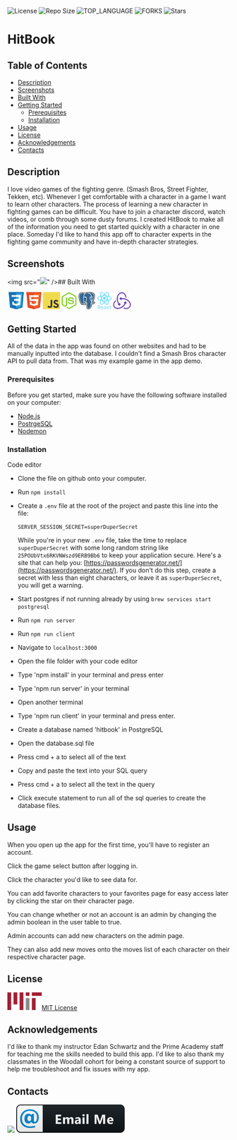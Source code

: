 ![License](https://img.shields.io/github/license/dremanchan/HitBook.svg?style=for-the-badge) ![Repo Size](https://img.shields.io/github/languages/code-size/dremanchan/HitBook.svg?style=for-the-badge) ![TOP_LANGUAGE](https://img.shields.io/github/languages/top/dremanchan/HitBook.svg?style=for-the-badge) ![FORKS](https://img.shields.io/github/forks/dremanchan/HitBook.svg?style=for-the-badge&social) ![Stars](https://img.shields.io/github/stars/dremanchan/HitBook.svg?style=for-the-badge)
    
# HitBook

## Table of Contents

- [Description](#description)
- [Screenshots](#screenshots)
- [Built With](#built-with)
- [Getting Started](#getting-started)
  - [Prerequisites](#prerequisites)
  - [Installation](#installation)
- [Usage](#usage)
- [License](#license)
- [Acknowledgements](#acknowledgements)
- [Contacts](#contacts)

## Description

I love video games of the fighting genre. (Smash Bros, Street Fighter, Tekken, etc). Whenever I get comfortable with a character in a game I want to learn other characters. The process of learning a new character in fighting games can be difficult. You have to join a character discord, watch videos, or comb through some dusty forums. I created HitBook to make all of the information you need to get started quickly with a character in one place. Someday I'd like to hand this app off to character experts in the fighting game community and have in-depth character strategies.

## Screenshots

<img src="<img src="public/images/login.png" />" />## Built With

<a href="https://developer.mozilla.org/en-US/docs/Web/CSS"><img src="https://raw.githubusercontent.com/devicons/devicon/master/icons/css3/css3-original.svg" height="40px" width="40px" /></a><a href="https://developer.mozilla.org/en-US/docs/Web/HTML"><img src="https://raw.githubusercontent.com/devicons/devicon/master/icons/html5/html5-original.svg" height="40px" width="40px" /></a><a href="https://developer.mozilla.org/en-US/docs/Web/JavaScript"><img src="https://raw.githubusercontent.com/devicons/devicon/master/icons/javascript/javascript-original.svg" height="40px" width="40px" /></a><a href="https://nodejs.org/en/"><img src="https://raw.githubusercontent.com/devicons/devicon/master/icons/nodejs/nodejs-original.svg" height="40px" width="40px" /></a><a href="https://www.postgresql.org/"><img src="https://raw.githubusercontent.com/devicons/devicon/master/icons/postgresql/postgresql-original.svg" height="40px" width="40px" /></a><a href="https://reactjs.org/"><img src="https://raw.githubusercontent.com/devicons/devicon/master/icons/react/react-original-wordmark.svg" height="40px" width="40px" /></a><a href="https://redux.js.org/"><img src="https://raw.githubusercontent.com/devicons/devicon/master/icons/redux/redux-original.svg" height="40px" width="40px" /></a>

## Getting Started

All of the data in the app was found on other websites and had to be manually inputted into the database. I couldn't find a Smash Bros character API to pull data from. That was my example game in the app demo.

### Prerequisites

Before you get started, make sure you have the following software installed on your computer:

- [Node.js](https://nodejs.org/en/)
- [PostrgeSQL](https://www.postgresql.org/)
- [Nodemon](https://nodemon.io/)

### Installation

Code editor
- Clone the file on github onto your computer.
- Run `npm install`
- Create a `.env` file at the root of the project and paste this line into the file:
  ```
  SERVER_SESSION_SECRET=superDuperSecret
  ```
  While you're in your new `.env` file, take the time to replace `superDuperSecret` with some long random string like `25POUbVtx6RKVNWszd9ERB9Bb6` to keep your application secure. Here's a site that can help you: [https://passwordsgenerator.net/](https://passwordsgenerator.net/). If you don't do this step, create a secret with less than eight characters, or leave it as `superDuperSecret`, you will get a warning.
- Start postgres if not running already by using `brew services start postgresql`
- Run `npm run server`
- Run `npm run client`
- Navigate to `localhost:3000`
- Open the file folder with your code editor
- Type 'npm install' in your terminal and press enter
- Type 'npm run server' in your terminal
- Open another terminal
- Type 'npm run client' in your terminal and press enter.

- Create a database named 'hitbook' in PostgreSQL
- Open the database.sql file
- Press cmd + a to select all of the text
- Copy and paste the text into your SQL query
- Press cmd + a to select all the text in the query
- Click execute statement to run all of the sql queries to create the database files.



## Usage

When you open up the app for the first time, you'll have to register an account.

Click the game select button after logging in.

Click the character you'd like to see data for.

You can add favorite characters to your favorites page for easy access later by clicking the star on their character page.

You can change whether or not an account is an admin by changing the admin boolean in the user table to true.

Admin accounts can add new characters on the admin page. 

They can also add new moves onto the moves list of each character on their respective character page.


## License

<a href="https://choosealicense.com/licenses/mit/"><img src="https://raw.githubusercontent.com/johnturner4004/readme-generator/master/src/components/assets/images/mit.svg" height=40 />MIT License</a>

## Acknowledgements

I'd like to thank my instructor Edan Schwartz and the Prime Academy staff for teaching me the skills needed to build this app. I'd like to also thank my classmates in the Woodall cohort for being a constant source of support to help me troubleshoot and fix issues with my app.

## Contacts

<a href="https://www.linkedin.com/in/linkedin.com/in/andre-manchanthasouk"><img src="https://img.shields.io/badge/LinkedIn-0077B5?style=for-the-badge&logo=linkedin&logoColor=white" /></a>  <a href="mailto:dremanchan@gmail.com"><img src=https://raw.githubusercontent.com/johnturner4004/readme-generator/master/src/components/assets/images/email_me_button_icon_151852.svg /></a>
